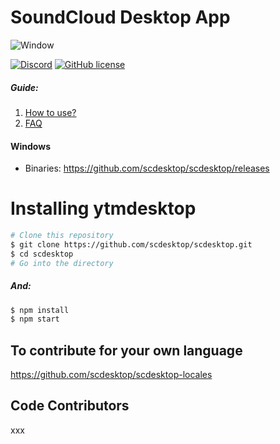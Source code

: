 # SoundCloud Desktop App
<img type="image/png" src="./source/assets/img/doc/Window.png" alt="Window"/>

[![Discord][tg-img]](tg-url)
[![GitHub license][license-img]](license-url)

##### Guide:
1. [How to use?](https://github.com/scdesktop/scdesktop/wiki/How-to-use)
2. [FAQ](https://github.com/scdesktop/scdesktop/wiki/FAQ)

#### Windows
- Binaries: <https://github.com/scdesktop/scdesktop/releases>

# Installing ytmdesktop
```sh
# Clone this repository
$ git clone https://github.com/scdesktop/scdesktop.git
$ cd scdesktop
# Go into the directory
```
##### And:
```sh
$ npm install
$ npm start
```

## To contribute for your own language
<https://github.com/scdesktop/scdesktop-locales>

## Code Contributors
xxx

[tg-img]: https://img.shields.io/badge/-Telegram-111314?style=for-the-badge&logo=telegram&logoColor=28A9E0
[tg-url]: https://t.me/scdesktop
[license-img]: https://img.shields.io/cocoapods/l/:spec
[license-url]: https://github.com/scdesktop/scdesktop/blob/master/LICENSE
